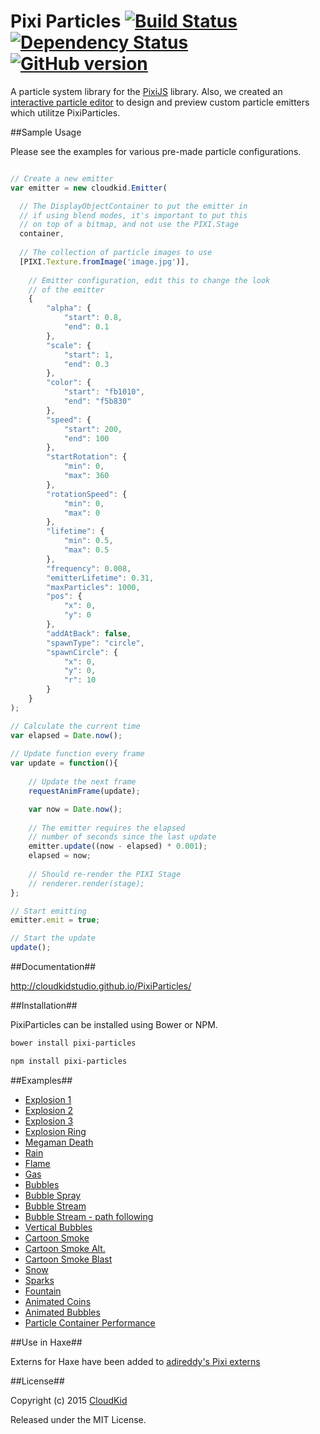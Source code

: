 Pixi Particles [![Build Status](https://travis-ci.org/CloudKidStudio/PixiParticles.svg)](https://travis-ci.org/CloudKidStudio/PixiParticles) [![Dependency Status](https://david-dm.org/CloudKidStudio/PixiParticles.svg?style=flat)](https://david-dm.org/CloudKidStudio/PixiParticles) [![GitHub version](https://badge.fury.io/gh/CloudKidStudio%2FPixiParticles.svg)](https://github.com/CloudKidStudio/PixiParticles/releases/latest)
=================

A particle system library for the [PixiJS](https://github.com/GoodBoyDigital/pixi.js) library. Also, we created an [interactive particle editor](http://cloudkidstudio.github.io/PixiParticlesEditor/) to design and preview custom particle emitters which utilitze PixiParticles. 

##Sample Usage

Please see the examples for various pre-made particle configurations.

```js

// Create a new emitter
var emitter = new cloudkid.Emitter(

  // The DisplayObjectContainer to put the emitter in
  // if using blend modes, it's important to put this
  // on top of a bitmap, and not use the PIXI.Stage
  container,
  
  // The collection of particle images to use
  [PIXI.Texture.fromImage('image.jpg')],
  
	// Emitter configuration, edit this to change the look
	// of the emitter
	{
		"alpha": {
			"start": 0.8,
			"end": 0.1
		},
		"scale": {
			"start": 1,
			"end": 0.3
		},
		"color": {
			"start": "fb1010",
			"end": "f5b830"
		},
		"speed": {
			"start": 200,
			"end": 100
		},
		"startRotation": {
			"min": 0,
			"max": 360
		},
		"rotationSpeed": {
			"min": 0,
			"max": 0
		},
		"lifetime": {
			"min": 0.5,
			"max": 0.5
		},
		"frequency": 0.008,
		"emitterLifetime": 0.31,
		"maxParticles": 1000,
		"pos": {
			"x": 0,
			"y": 0
		},
		"addAtBack": false,
		"spawnType": "circle",
		"spawnCircle": {
			"x": 0,
			"y": 0,
			"r": 10
		}
	}
);

// Calculate the current time
var elapsed = Date.now();
		
// Update function every frame
var update = function(){
			
	// Update the next frame
	requestAnimFrame(update);

	var now = Date.now();
	
	// The emitter requires the elapsed
	// number of seconds since the last update
	emitter.update((now - elapsed) * 0.001);
	elapsed = now;
	
	// Should re-render the PIXI Stage
	// renderer.render(stage);
};

// Start emitting
emitter.emit = true;

// Start the update
update();

```

##Documentation##

http://cloudkidstudio.github.io/PixiParticles/

##Installation##

PixiParticles can be installed using Bower or NPM.

```bash
bower install pixi-particles
```

```bash
npm install pixi-particles
```

##Examples##

* [Explosion 1](https://cloudkidstudio.github.io/PixiParticles/examples/explosion.html)
* [Explosion 2](https://cloudkidstudio.github.io/PixiParticles/examples/explosion2.html)
* [Explosion 3](https://cloudkidstudio.github.io/PixiParticles/examples/explosion3.html)
* [Explosion Ring](https://cloudkidstudio.github.io/PixiParticles/examples/explosionRing.html)
* [Megaman Death](https://cloudkidstudio.github.io/PixiParticles/examples/megamanDeath.html)
* [Rain](https://cloudkidstudio.github.io/PixiParticles/examples/rain.html)
* [Flame](https://cloudkidstudio.github.io/PixiParticles/examples/flame.html)
* [Gas](https://cloudkidstudio.github.io/PixiParticles/examples/gas.html)
* [Bubbles](https://cloudkidstudio.github.io/PixiParticles/examples/bubbles.html)
* [Bubble Spray](https://cloudkidstudio.github.io/PixiParticles/examples/bubbleSpray.html)
* [Bubble Stream](https://cloudkidstudio.github.io/PixiParticles/examples/bubbleStream.html)
* [Bubble Stream - path following](https://cloudkidstudio.github.io/PixiParticles/examples/bubbleStreamPath.html)
* [Vertical Bubbles](https://cloudkidstudio.github.io/PixiParticles/examples/bubblesVertical.html)
* [Cartoon Smoke](https://cloudkidstudio.github.io/PixiParticles/examples/cartoonSmoke.html)
* [Cartoon Smoke Alt.](https://cloudkidstudio.github.io/PixiParticles/examples/cartoonSmoke2.html)
* [Cartoon Smoke Blast](https://cloudkidstudio.github.io/PixiParticles/examples/cartoonSmokeBlast.html)
* [Snow](https://cloudkidstudio.github.io/PixiParticles/examples/snow.html)
* [Sparks](https://cloudkidstudio.github.io/PixiParticles/examples/sparks.html)
* [Fountain](https://cloudkidstudio.github.io/PixiParticles/examples/fountain.html)
* [Animated Coins](https://cloudkidstudio.github.io/PixiParticles/examples/coins.html)
* [Animated Bubbles](https://cloudkidstudio.github.io/PixiParticles/examples/animatedBubbles.html)
* [Particle Container Performance](https://cloudkidstudio.github.io/PixiParticles/examples/particleContainerPerformance.html)

##Use in Haxe##

Externs for Haxe have been added to [adireddy's Pixi externs](https://github.com/adireddy/haxe-pixi)

##License##

Copyright (c) 2015 [CloudKid](http://github.com/cloudkidstudio)

Released under the MIT License.
